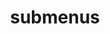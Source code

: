---
layout: page
title: submenus
nav: true
dropdown: true
children: 
    - title: TensorFlow
      permalink: /tf_projects/
    - title: divider
    - title: projects
      permalink: /projects/
---